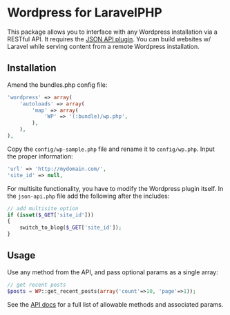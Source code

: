 # Wordpress for LaravelPHP #

This package allows you to interface with any Wordpress installation via a RESTful API.  It requires the [JSON API plugin](http://wordpress.org/extend/plugins/json-api/).  You can build websites w/ Laravel while serving content from a remote Wordpress installation.

## Installation ##

Amend the bundles.php config file:

```php
'wordpress' => array(
    'autoloads' => array(
        'map' => array(
            'WP' => '(:bundle)/wp.php',
        ),
    ),
),
```

Copy the ``config/wp-sample.php`` file and rename it to ``config/wp.php``.  Input the proper information:

```php
'url' => 'http://mydomain.com/',
'site_id' => null,
```

For multisite functionality, you have to modify the Wordpress plugin itself.  In the ``json-api.php`` file add the following after the includes:

```php
// add multisite option
if (isset($_GET['site_id']))
{
	switch_to_blog($_GET['site_id']);
}
```

## Usage ##

Use any method from the API, and pass optional params as a single array:

```php
// get recent posts
$posts = WP::get_recent_posts(array('count'=>10, 'page'=>1));
```

See the [API docs](http://wordpress.org/extend/plugins/json-api/other_notes/) for a full list of allowable methods and associated params.